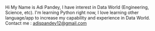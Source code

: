 Hi My Name is Adi Pandey, I have interest in Data World (Engineering, Science, etc).
I'm learning Python right now, I love learning other language/app to increase my capability and experience in Data World.
Contact me : adispandey12@gmail.com 

<!---
12Funday/12Funday is a ✨ special ✨ repository because its `README.md` (this file) appears on your GitHub profile.
You can click the Preview link to take a look at your changes.
--->
